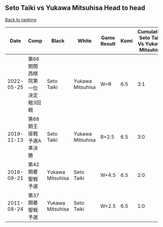 ## Seto Taiki vs Yukawa Mitsuhisa Head to head

[Back to ranking](../../index.md)




| **Date** | **Comp** | **Black** | **White** | **Game Result** | **Komi** | **Cumulative Seto Taiki Vs Yukawa Mitsuhisa** | **Seto Taiki Streak** | **Yukawa Mitsuhisa Streak** | 
| --- | --- | --- | --- | --- | --- | --- | --- | --- |
| 2022-05-25 | 第66期関西棋院第一位決定戦3回戦 | Seto Taiki | Yukawa Mitsuhisa | W+R | 6.5 | 3:1 | 0 | 1 | 
| 2019-11-13 | 第68期王座戦予選A準決勝 | Seto Taiki | Yukawa Mitsuhisa | B+2.5 | 6.5 | 3:0 | 3 | 0 | 
| 2016-09-21 | 第42期碁聖戦予選 | Yukawa Mitsuhisa | Seto Taiki | W+4.5 | 6.5 | 2:0 | 2 | 0 | 
| 2011-08-24 | 第37期碁聖戦予選 | Yukawa Mitsuhisa | Seto Taiki | W+2.5 | 6.5 | 1:0 | 1 | 0 |




